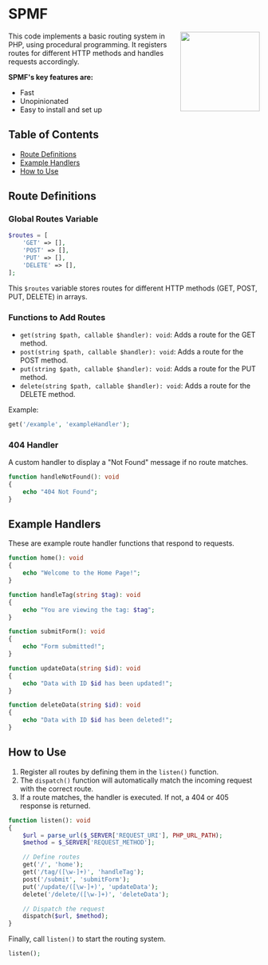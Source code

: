# SPMF
<img align="right" width="159px" src="https://c.tenor.com/raV3qC9iOWsAAAAd/tenor.gif">

This code implements a basic routing system in PHP, using procedural programming. It registers routes for different HTTP methods and handles requests accordingly. 

**SPMF's key features are:**

- Fast
- Unopinionated
- Easy to install and set up
  
## Table of Contents
- [Route Definitions](#route-definitions)
- [Example Handlers](#example-handlers)
- [How to Use](#how-to-use)

## Route Definitions

### Global Routes Variable
```php
$routes = [
    'GET' => [],
    'POST' => [],
    'PUT' => [],
    'DELETE' => [],
];
```
This `$routes` variable stores routes for different HTTP methods (GET, POST, PUT, DELETE) in arrays.

### Functions to Add Routes
- `get(string $path, callable $handler): void`: Adds a route for the GET method.
- `post(string $path, callable $handler): void`: Adds a route for the POST method.
- `put(string $path, callable $handler): void`: Adds a route for the PUT method.
- `delete(string $path, callable $handler): void`: Adds a route for the DELETE method.

Example:
```php
get('/example', 'exampleHandler');
```

### 404 Handler
A custom handler to display a "Not Found" message if no route matches.
```php
function handleNotFound(): void
{
    echo "404 Not Found";
}
```

## Example Handlers

These are example route handler functions that respond to requests.

```php
function home(): void
{
    echo "Welcome to the Home Page!";
}

function handleTag(string $tag): void
{
    echo "You are viewing the tag: $tag";
}

function submitForm(): void
{
    echo "Form submitted!";
}

function updateData(string $id): void
{
    echo "Data with ID $id has been updated!";
}

function deleteData(string $id): void
{
    echo "Data with ID $id has been deleted!";
}
```

## How to Use

1. Register all routes by defining them in the `listen()` function.
2. The `dispatch()` function will automatically match the incoming request with the correct route.
3. If a route matches, the handler is executed. If not, a 404 or 405 response is returned.

```php
function listen(): void
{
    $url = parse_url($_SERVER['REQUEST_URI'], PHP_URL_PATH);
    $method = $_SERVER['REQUEST_METHOD'];

    // Define routes
    get('/', 'home');
    get('/tag/([\w-]+)', 'handleTag');
    post('/submit', 'submitForm');
    put('/update/([\w-]+)', 'updateData');
    delete('/delete/([\w-]+)', 'deleteData');

    // Dispatch the request
    dispatch($url, $method);
}
```

Finally, call `listen()` to start the routing system.

```php
listen();
```

